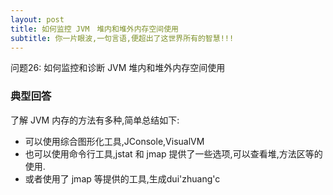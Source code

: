 ```yaml
---
layout: post
title: 如何监控 JVM　堆内和堆外内存空间使用
subtitle: 你一片眼波,一句言语,便超出了这世界所有的智慧!!! 
---
```

问题26: 如何监控和诊断 JVM 堆内和堆外内存空间使用

### 典型回答
了解 JVM 内存的方法有多种,简单总结如下:
* 可以使用综合图形化工具,JConsole,VisualVM
* 也可以使用命令行工具,jstat 和 jmap 提供了一些选项,可以查看堆,方法区等的使用.
* 或者使用了 jmap 等提供的工具,生成dui'zhuang'c